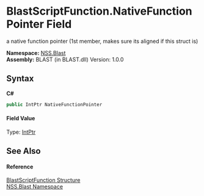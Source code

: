 # BlastScriptFunction.NativeFunctionPointer Field
 

a native function pointer (1st member, makes sure its aligned if this struct is)

**Namespace:**&nbsp;<a href="N_NSS_Blast">NSS.Blast</a><br />**Assembly:**&nbsp;BLAST (in BLAST.dll) Version: 1.0.0

## Syntax

**C#**<br />
``` C#
public IntPtr NativeFunctionPointer
```


#### Field Value
Type: <a href="https://docs.microsoft.com/dotnet/api/system.intptr" target="_blank" rel="noopener noreferrer">IntPtr</a>

## See Also


#### Reference
<a href="T_NSS_Blast_BlastScriptFunction">BlastScriptFunction Structure</a><br /><a href="N_NSS_Blast">NSS.Blast Namespace</a><br />